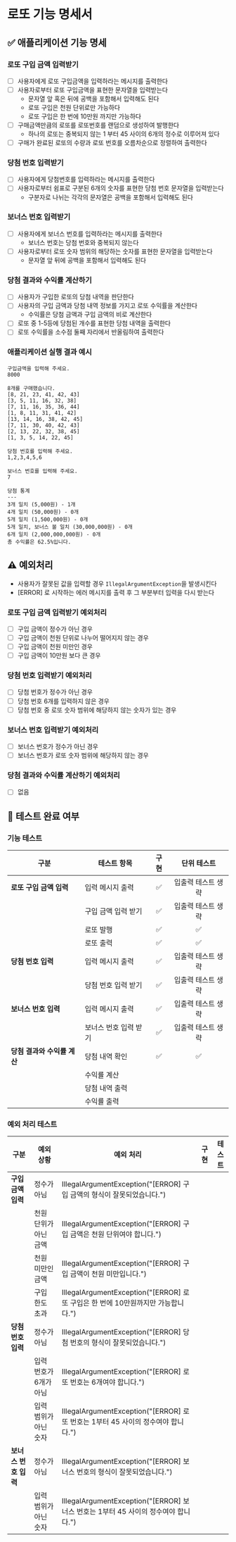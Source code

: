 # 로또 기능 명세서

## ✅ 애플리케이션 기능 명세

### 로또 구입 금액 입력받기

- [ ] 사용자에게 로또 구입금액을 입력하라는 메시지를 출력한다
- [ ] 사용자로부터 로또 구입금액을 표현한 문자열을 입력받는다
    - 문자열 앞 혹은 뒤에 공백을 포함해서 입력해도 된다
    - 로또 구입은 천원 단위로만 가능하다
    - 로또 구입은 한 번에 10만원 까지만 가능하다
- [ ] 구매금액만큼의 로또를 로또번호를 랜덤으로 생성하여 발행한다
    - 하나의 로또는 중복되지 않는 1 부터 45 사이의 6개의 정수로 이루어져 있다
- [ ] 구매가 완료된 로또의 수량과 로또 번호를 오름차순으로 정렬하여 출력한다

### 당첨 번호 입력받기

- [ ] 사용자에게 당첨번호를 입력하라는 메시지를 출력한다
- [ ] 사용자로부터 쉼표로 구분된 6개의 숫자를 표현한 당첨 번호 문자열을 입력받는다
    - 구분자로 나뉘는 각각의 문자열은 공백을 포함해서 입력해도 된다

### 보너스 번호 입력받기

- [ ] 사용자에게 보너스 번호를 입력하라는 메시지를 출력한다
    - 보너스 번호는 당첨 번호와 중복되지 않는다
- [ ] 사용자로부터 로또 숫자 범위의 해당하는 숫자를 표현한 문자열을 입력받는다
    - 문자열 앞 뒤에 공백을 포함해서 입력해도 된다

### 당첨 결과와 수익률 계산하기

- [ ] 사용자가 구입한 로또의 당첨 내역을 판단한다
- [ ] 사용자의 구입 금액과 당첨 내역 정보를 가지고 로또 수익률을 계산한다
    - 수익률은 당첨 금액과 구입 금액의 비로 계산한다
- [ ] 로또 중 1-5등에 당첨된 개수를 표현한 당첨 내역을 출력한다
- [ ] 로또 수익률을 소수점 둘째 자리에서 반올림하여 출력한다

### 애플리케이션 실행 결과 예시

```
구입금액을 입력해 주세요.
8000

8개를 구매했습니다.
[8, 21, 23, 41, 42, 43] 
[3, 5, 11, 16, 32, 38] 
[7, 11, 16, 35, 36, 44] 
[1, 8, 11, 31, 41, 42] 
[13, 14, 16, 38, 42, 45] 
[7, 11, 30, 40, 42, 43] 
[2, 13, 22, 32, 38, 45] 
[1, 3, 5, 14, 22, 45]

당첨 번호를 입력해 주세요.
1,2,3,4,5,6

보너스 번호를 입력해 주세요.
7

당첨 통계
---
3개 일치 (5,000원) - 1개
4개 일치 (50,000원) - 0개
5개 일치 (1,500,000원) - 0개
5개 일치, 보너스 볼 일치 (30,000,000원) - 0개
6개 일치 (2,000,000,000원) - 0개
총 수익률은 62.5%입니다.
```

## ⚠️ 예외처리

- 사용자가 잘못된 값을 입력할 경우 `IllegalArgumentException`을 발생시킨다
- [ERROR] 로 시작하는 에러 메시지를 출력 후 그 부분부터 입력을 다시 받는다

### 로또 구입 금액 입력받기 예외처리

- [ ] 구입 금액이 정수가 아닌 경우
- [ ] 구입 금액이 천원 단위로 나누어 떨어지지 않는 경우
- [ ] 구입 금액이 천원 미만인 경우
- [ ] 구입 금액이 10만원 보다 큰 경우

### 당첨 번호 입력받기 예외처리

- [ ] 당첨 번호가 정수가 아닌 경우
- [ ] 당첨 번호 6개를 입력하지 않은 경우
- [ ] 당첨 번호 중 로또 숫자 범위에 해당하지 않는 숫자가 있는 경우

### 보너스 번호 입력받기 예외처리

- [ ] 보너스 번호가 정수가 아닌 경우
- [ ] 보너스 번호가 로또 숫자 범위에 해당하지 않는 경우

### 당첨 결과와 수익률 계산하기 예외처리

- [ ] 없음

## 💯 테스트 완료 여부

### 기능 테스트

| 구분                | 테스트 항목       | 구현 |   단위 테스트   | 
|-------------------|--------------|:--:|:----------:|
| **로또 구입 금액 입력**   | 입력 메시지 출력    | ✅  | 입출력 테스트 생략 | 
|                   | 구입 금액 입력 받기  | ✅  | 입출력 테스트 생략 |
|                   | 로또 발행        | ✅  |     ✅      |
|                   | 로또 출력        | ✅  |     ✅      |
| **당첨 번호 입력**      | 입력 메시지 출력    | ✅  | 입출력 테스트 생략 |
|                   | 당첨 번호 입력 받기  | ✅  | 입출력 테스트 생략 |  
| **보너스 번호 입력**     | 입력 메시지 출력    | ✅  | 입출력 테스트 생략 |  
|                   | 보너스 번호 입력 받기 | ✅  | 입출력 테스트 생략 |
| **당첨 결과와 수익률 계산** | 당첨 내역 확인     | ✅  |     ✅      |  
|                   | 수익률 계산       |    |            |  
|                   | 당첨 내역 출력     |    |            |  
|                   | 수익률 출력       |    |            | 

### 예외 처리 테스트

| 구분            | 예외 상황         | 예외 처리                                                            | 구현 | 테스트 |
|---------------|---------------|------------------------------------------------------------------|:--:|:---:|
| **구입 금액 입력**  | 정수가 아님        | IllegalArgumentException("[ERROR] 구입 금액의 형식이 잘못되었습니다.")          |    |     |
|               | 천원 단위가 아닌 금액  | IllegalArgumentException("[ERROR] 구입 금액은 천원 단위여야 합니다.")          |    |     |
|               | 천원 미만인 금액     | IllegalArgumentException("[ERROR] 구입 금액이 천원 미만입니다.")             |    |     |
|               | 구입 한도 초과      | IllegalArgumentException("[ERROR] 로또 구입은 한 번에 10만원까지만 가능합니다.")   |    |     |
| **당첨 번호 입력**  | 정수가 아님        | IllegalArgumentException("[ERROR] 당첨 번호의 형식이 잘못되었습니다.")          |    |     |
|               | 입력 번호가 6개가 아님 | IllegalArgumentException("[ERROR] 로또 번호는 6개여야 합니다.")             |    |     |
|               | 입력 범위가 아닌 숫자  | IllegalArgumentException("[ERROR] 로또 번호는 1부터 45 사이의 정수여야 합니다.")  |    |     |
| **보너스 번호 입력** | 정수가 아님        | IllegalArgumentException("[ERROR] 보너스 번호의 형식이 잘못되었습니다.")         |    |     |
|               | 입력 범위가 아닌 숫자  | IllegalArgumentException("[ERROR] 보너스 번호는 1부터 45 사이의 정수여야 합니다.") |    |     |







